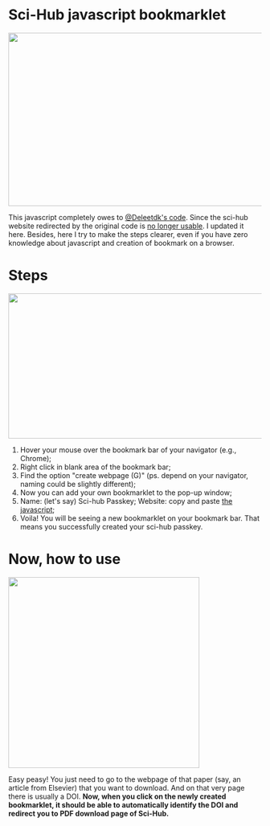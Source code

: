 # Sci-Hub javascript bookmarklet
<a href="https://sm.ms/image/kKwFNht7mesITnj" target="_blank"><img src="https://i.loli.net/2020/09/23/kKwFNht7mesITnj.png" width="517" height="345" /></a>

This javascript completely owes to [@Deleetdk's code](https://github.com/Deleetdk/scihub_doi_bookmarklet/blob/master/code.js). Since the sci-hub website redirected by the original code is [no longer usable](https://twitter.com/Sci_Hub/status/1308407854559358979?s=20). I updated it here. Besides, here I try to make the steps clearer, even if you have zero knowledge about javascript and creation of bookmark on a browser.

# Steps
<a href="https://sm.ms/image/NWEcBUMZXTdSaKY" target="_blank"><img src="https://i.loli.net/2020/09/23/NWEcBUMZXTdSaKY.png" width="522" height="289" /></a>

1. Hover your mouse over the bookmark bar of your navigator (e.g., Chrome);
2. Right click in blank area of the bookmark bar;
3. Find the option "create webpage (G)" (ps. depend on your navigator, naming could be slightly different);
4. Now you can add your own bookmarklet to the pop-up window;
5. Name: (let's say) Sci-hub Passkey; Website: copy and paste [the javascript](https://github.com/ygjose/Sci_hub-javascript-bookmarklet/blob/master/Sci-hub%20Passkey.js);
6. Voila! You will be seeing a new bookmarklet on your bookmark bar. That means you successfully created your sci-hub passkey.

# Now, how to use
<a href="https://sm.ms/image/1JTOCv2MZbP5Yuk" target="_blank"><img src="https://i.loli.net/2020/09/23/1JTOCv2MZbP5Yuk.png" width="380" height="380" /></a>

Easy peasy! You just need to go to the webpage of that paper (say, an article from Elsevier) that you want to download. And on that very page there is usually a DOI. **Now, when you click on the newly created bookmarklet, it should be able to automatically identify the DOI and redirect you to PDF download page of Sci-Hub.**
